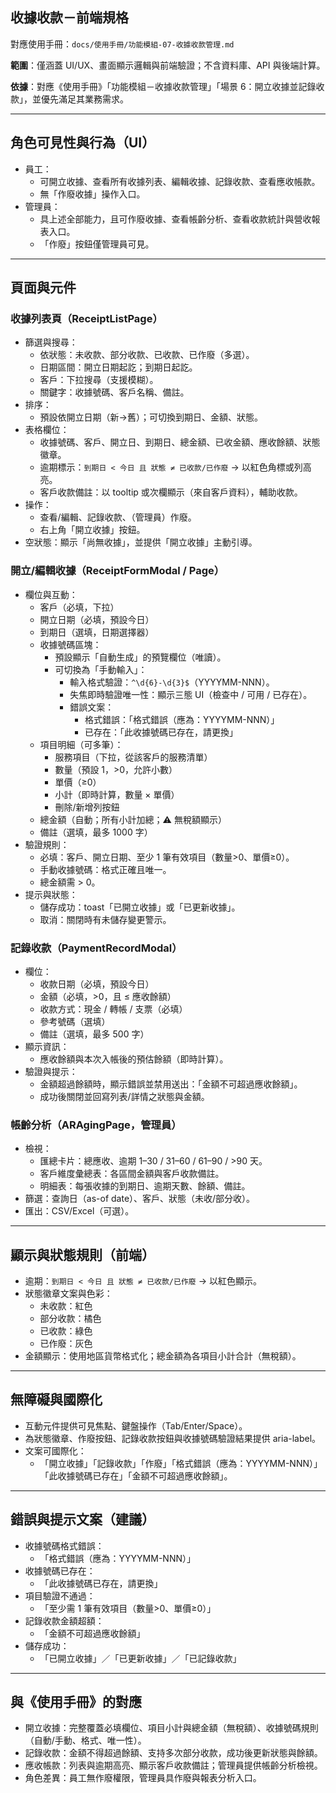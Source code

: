 ## 收據收款－前端規格

對應使用手冊：`docs/使用手冊/功能模組-07-收據收款管理.md`

**範圍**：僅涵蓋 UI/UX、畫面顯示邏輯與前端驗證；不含資料庫、API 與後端計算。

**依據**：對應《使用手冊》「功能模組－收據收款管理」「場景 6：開立收據並記錄收款」，並優先滿足其業務需求。

---

## 角色可見性與行為（UI）

- 員工：
  - 可開立收據、查看所有收據列表、編輯收據、記錄收款、查看應收帳款。
  - 無「作廢收據」操作入口。
- 管理員：
  - 具上述全部能力，且可作廢收據、查看帳齡分析、查看收款統計與營收報表入口。
  - 「作廢」按鈕僅管理員可見。

---

## 頁面與元件

### 收據列表頁（ReceiptListPage）

- 篩選與搜尋：
  - 依狀態：未收款、部分收款、已收款、已作廢（多選）。
  - 日期區間：開立日期起訖；到期日起訖。
  - 客戶：下拉搜尋（支援模糊）。
  - 關鍵字：收據號碼、客戶名稱、備註。
- 排序：
  - 預設依開立日期（新→舊）；可切換到期日、金額、狀態。
- 表格欄位：
  - 收據號碼、客戶、開立日、到期日、總金額、已收金額、應收餘額、狀態徽章。
  - 逾期標示：`到期日 < 今日 且 狀態 ≠ 已收款/已作廢` → 以紅色角標或列高亮。
  - 客戶收款備註：以 tooltip 或次欄顯示（來自客戶資料），輔助收款。
- 操作：
  - 查看/編輯、記錄收款、（管理員）作廢。
  - 右上角「開立收據」按鈕。
- 空狀態：顯示「尚無收據」，並提供「開立收據」主動引導。

### 開立/編輯收據（ReceiptFormModal / Page）

- 欄位與互動：
  - 客戶（必填，下拉）
  - 開立日期（必填，預設今日）
  - 到期日（選填，日期選擇器）
  - 收據號碼區塊：
    - 預設顯示「自動生成」的預覽欄位（唯讀）。
    - 可切換為「手動輸入」：
      - 輸入格式驗證：`^\d{6}-\d{3}$`（YYYYMM-NNN）。
      - 失焦即時驗證唯一性：顯示三態 UI（檢查中 / 可用 / 已存在）。
      - 錯誤文案：
        - 格式錯誤：「格式錯誤（應為：YYYYMM-NNN）」
        - 已存在：「此收據號碼已存在，請更換」
  - 項目明細（可多筆）：
    - 服務項目（下拉，從該客戶的服務清單）
    - 數量（預設 1，>0，允許小數）
    - 單價（≥0）
    - 小計（即時計算，數量 × 單價）
    - 刪除/新增列按鈕
  - 總金額（自動；所有小計加總；⚠️ 無稅額顯示）
  - 備註（選填，最多 1000 字）
- 驗證規則：
  - 必填：客戶、開立日期、至少 1 筆有效項目（數量>0、單價≥0）。
  - 手動收據號碼：格式正確且唯一。
  - 總金額需 > 0。
- 提示與狀態：
  - 儲存成功：toast「已開立收據」或「已更新收據」。
  - 取消：關閉時有未儲存變更警示。

### 記錄收款（PaymentRecordModal）

- 欄位：
  - 收款日期（必填，預設今日）
  - 金額（必填，>0，且 ≤ 應收餘額）
  - 收款方式：現金 / 轉帳 / 支票（必填）
  - 參考號碼（選填）
  - 備註（選填，最多 500 字）
- 顯示資訊：
  - 應收餘額與本次入帳後的預估餘額（即時計算）。
- 驗證與提示：
  - 金額超過餘額時，顯示錯誤並禁用送出：「金額不可超過應收餘額」。
  - 成功後關閉並回寫列表/詳情之狀態與金額。

### 帳齡分析（ARAgingPage，管理員）

- 檢視：
  - 匯總卡片：總應收、逾期 1–30 / 31–60 / 61–90 / >90 天。
  - 客戶維度彙總表：各區間金額與客戶收款備註。
  - 明細表：每張收據的到期日、逾期天數、餘額、備註。
- 篩選：查詢日（as-of date）、客戶、狀態（未收/部分收）。
- 匯出：CSV/Excel（可選）。

---

## 顯示與狀態規則（前端）

- 逾期：`到期日 < 今日 且 狀態 ≠ 已收款/已作廢` → 以紅色顯示。
- 狀態徽章文案與色彩：
  - 未收款：紅色
  - 部分收款：橘色
  - 已收款：綠色
  - 已作廢：灰色
- 金額顯示：使用地區貨幣格式化；總金額為各項目小計合計（無稅額）。

---

## 無障礙與國際化

- 互動元件提供可見焦點、鍵盤操作（Tab/Enter/Space）。
- 為狀態徽章、作廢按鈕、記錄收款按鈕與收據號碼驗證結果提供 aria-label。
- 文案可國際化：
  - 「開立收據」「記錄收款」「作廢」「格式錯誤（應為：YYYYMM-NNN）」「此收據號碼已存在」「金額不可超過應收餘額」。

---

## 錯誤與提示文案（建議）

- 收據號碼格式錯誤：
  - 「格式錯誤（應為：YYYYMM-NNN）」
- 收據號碼已存在：
  - 「此收據號碼已存在，請更換」
- 項目驗證不通過：
  - 「至少需 1 筆有效項目（數量>0、單價≥0）」
- 記錄收款金額超額：
  - 「金額不可超過應收餘額」
- 儲存成功：
  - 「已開立收據」／「已更新收據」／「已記錄收款」

---

## 與《使用手冊》的對應

- 開立收據：完整覆蓋必填欄位、項目小計與總金額（無稅額）、收據號碼規則（自動/手動、格式、唯一性）。
- 記錄收款：金額不得超過餘額、支持多次部分收款，成功後更新狀態與餘額。
- 應收帳款：列表與逾期高亮、顯示客戶收款備註；管理員提供帳齡分析檢視。
- 角色差異：員工無作廢權限，管理員具作廢與報表分析入口。


